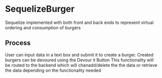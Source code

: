 # SequelizeBurger
Sequelize implemented with both front and back ends to represent virtual ordering and consumption of burgers
## Process
User can input data in a text box and submit it to create a burger. Created burgers can be devoured using the Devour it Button
This functionality will be routed to the backend which will chanadd/delete the the data or retrieve the data depending on the functionality needed
